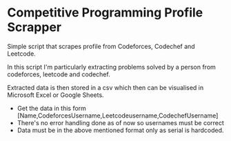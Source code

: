 # Competitive Programming Profile Scrapper
Simple script that scrapes profile from Codeforces, Codechef and Leetcode.

In this script I'm particularly extracting problems solved by a person from codeforces, leetcode and codechef.

Extracted data is then stored in a csv which then can be visualised in Microsoft Excel or Google Sheets.
- Get the data in this form [Name,CodeforcesUsername,Leetcodeusername,CodechefUsername]
- There's no error handling done as of now so usernames must be correct
- Data must be in the above mentioned format only as serial is hardcoded.
